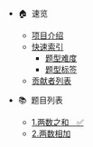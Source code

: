 
- 🏠&nbsp;&nbsp;速览
  - [项目介绍](README.md  "The greatest guide in the world")
  - [快速索引](# "按照题型或难易度快速检索题目.")
    - [题型难度](index-type.md)
    - [题型标签](index-tags.md)
  - [贡献者列表](contributor.md)

- 📚&nbsp;&nbsp;题目列表
  - [1.两数之和　✅](solution/1-99/0001.two-sum/)
  - [2.两数相加](solution/1-99/0002.add-two-numbers/)

